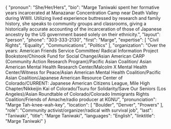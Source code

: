{
  "pronoun": "She/Her/Hers",
  "bio": "Marge Taniwaki spent her formative years incarcerated at Manazanar Concentration Camp near Death Valley during WWII. Utilizing lived experience buttressed by research and family history, she speaks to community groups and classrooms, giving a historically accurate accounting of the incarceration of those of Japanese ancestry by the US government based solely on their ethnicity.",
  "layout": "person",
  "phone": "303-333-2130",
  "first": "Marge",
  "expertise": [
    "Civil Rights",
    "Equality",
    "Communications",
    "Politics"
  ],
  "organization": "Over the years:  American Friends Service Committee/ Radical Information Project Bookstore/Chinook Fund for Social Change/Asian American CARP (Community Action Research Program)/Pacific Asian Coalition/ Asian American Mental Health Research Center/Malcolm X Mental Health Center/Witness for Peace/Asian American Mental Health Coalition/Pacific Asian Coalition/Japanese American Resource Center of Colorado/CURRENT: Japanese American Citizens League, Mile High Chapter/Nikkeijin Kai of Colorado/Tsuru for Solidarity/Save Our Seniors (Los Angeles)/Asian Roundtable of Colorado/Colorado Immigrants Rights Coalition/Friends of Amache/radio producer at KGNU",
  "pronunciation": "Marge Tah-knee-wah-key",
  "location": [
    "Boulder",
    "Denver",
    "Prowers"
  ],
  "role": "Community activist/organizer/radical with survival job",
  "last": "Taniwaki",
  "title": "Marge Taniwaki",
  "languages": "English",
  "linktitle": "Marge Taniwaki"
}